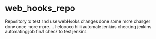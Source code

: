 # web_hooks_repo
Repository to test and use webHooks 
changes done
some more changer done
once more
more....
helooooo
hiiii
automate
jenkins
checking
jenkins
automating
job
final
check 
to
test
jenkins
